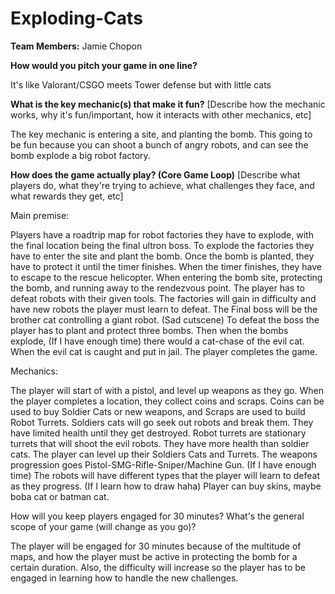 # Exploding-Cats

**Team Members:** Jamie Chopon

**How would you pitch your game in one line?**

It's like Valorant/CSGO meets Tower defense but with little cats

**What is the key mechanic(s) that make it fun?**
[Describe how the mechanic works, why it's fun/important, how it interacts with other mechanics, etc]

The key mechanic is entering a site, and planting the bomb. This going to be fun because you can shoot a bunch of angry robots, and can see the bomb explode a big robot factory. 

**How does the game actually play? (Core Game Loop)**
[Describe what players do, what they're trying to achieve, what challenges they face, and what rewards they get, etc]

Main premise: 

Players have a roadtrip map for robot factories they have to explode, with the final location being the final ultron boss.
To explode the factories they have to enter the site and plant the bomb.
Once the bomb is planted, they have to protect it until the timer finishes.
When the timer finishes, they have to escape to the rescue helicopter.
When entering the bomb site, protecting the bomb, and running away to the rendezvous point. The player has to defeat robots with their given tools.
The factories will gain in difficulty and have new robots the player must learn to defeat.
The Final boss will be the brother cat controlling a giant robot. (Sad cutscene)
To defeat the boss the player has to plant and protect three bombs.
Then when the bombs explode, (If I have enough time) there would a cat-chase of the evil cat.
When the evil cat is caught and put in jail. The player completes the game.

Mechanics:

The player will start of with a pistol, and level up weapons as they go.
When the player completes a location, they collect coins and scraps.
Coins can be used to buy Soldier Cats or new weapons, and Scraps are used to build Robot Turrets.
Soldiers cats will go seek out robots and break them. They have limited health until they get destroyed.
Robot turrets are stationary turrets that will shoot the evil robots. They have more health than soldier cats.
The player can level up their Soldiers Cats and Turrets.
The weapons progression goes Pistol-SMG-Rifle-Sniper/Machine Gun.
(If I have enough time) The robots will have different types that the player will learn to defeat as they progress.
(If I learn how to draw haha) Player can buy skins, maybe boba cat or batman cat.


How will you keep players engaged for 30 minutes? What's the general scope of your game (will change as you go)?

The player will be engaged for 30 minutes because of the multitude of maps, and how the player must be active in protecting the bomb for a certain duration.
Also, the difficulty will increase so the player has to be engaged in learning how to handle the new challenges.
